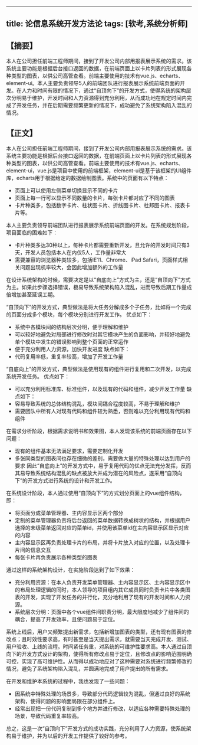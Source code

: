 -----
title: 论信息系统开发方法论
tags: [软考,系统分析师]
-----

【摘要】
-------

本人在公司担任前端工程师期间，接到了开发公司内部用报表展示系统的需求。该系统主要功能是根据后台接口返回的数据，在前端页面上以卡片列表的形式展现各种类型的图表，以供公司高管查看。前端主要使用的技术有vue.js、echarts、element-ui。本人主要负责领导5人的前端团队进行报表展示系统前端页面的开发。在人力和时间有限的情况下，通过“自顶向下”的开发方式，使得系统的架构层次分明易于维护，开发时间和人力资源得到充分利用，从而成功地在规定时间内完成了开发任务，并在后期需要频繁更新的情况下，成功避免了系统架构陷入混乱的情况。

【正文】
-------

本人在公司担任前端工程师期间，接到了开发公司内部用报表展示系统的需求。该系统主要功能是根据后台接口返回的数据，在前端页面上以卡片列表的形式展现各种类型的图表，以供公司高管查看。前端主要使用的技术有vue.js、echarts、element-ui，vue.js是项目中使用的前端框架，element-ui是基于该框架的UI组件库，echarts用于根据给定的数据绘制图表。系统中的页面有以下特点：
* 页面上可以使用左侧菜单切换显示不同的卡片
* 页面上每一行可以显示不同数量的卡片，每张卡片都对应了不同的图表
* 卡片种类多，包括数字卡片、柱状图卡片、折线图卡片、杜邦图卡片、报表卡片等。

本人主要负责领导前端团队进行报表展示系统前端页面的开发。在系统规划阶段，项目面临的困难如下：
* 卡片种类多达30种以上，每种卡片都需要重新开发，且允许的开发时间只有3天，开发人员包括本人在内仅5人，工作量非常大
* 需要兼容的浏览器种类较多，包括IE11、Chrome、iPad Safari，页面样式相关问题出现机率较大，会因此增加额外的工作量

在设计系统架构的时候，需要决定是以“自底向上”方式为主，还是“自顶向下”方式为主。如果此步骤选择错误，极易导致系统架构陷入混乱，进而导致后期工作量成倍增加甚至延误工期。

“自顶向下”的开发方式，典型做法是将大任务分解成多个子任务，比如将一个完成的页面分成多个模块，每个模块分别进行开发工作。
优点如下：
* 系统中各模块间的结构层次分明，便于理解和维护
* 可以较好地避免对局部进行修改时对其它模块产生的负面影响，并较好地避免单个模块中发生的错误影响到整个页面的正常运作
* 便于充分利用人力资源，加快开发进度
缺点如下：
* 代码复用率低，重复率较高，增加了开发工作量

“自底向上”的开发方式，典型做法是使用现有的组件进行复用和二次开发，以完成系统开发任务。
优点如下：
* 可以充分利用标准库、标准组件，以及现有的代码和组件，减少开发工作量
缺点如下：
* 容易导致系统的总体结构混乱，模块间耦合程度较高，不易于理解和维护
* 需要团队中所有人对现有代码和组件较为熟悉，否则难以充分利用现有代码和组件

在需求分析阶段，根据需求说明书和效果图，本人发现该系统的前端页面存在以下问题：
* 现有的组件基本无法满足要求，需要定制化开发
* 多张同类型的图表间也存在细微的差别，需要做大量的特殊处理以达到用户的要求
因此“自底向上”的开发方式中，易于复用代码的优点无法充分发挥，反而其易导致系统结构混乱的缺点被放大并成为潜在的风险点，遂采用“自顶向下”的开发方式进行系统的设计和开发工作。

在系统设计阶段，本人通过使用“自顶向下”的方式划分页面上的vue组件结构，即：
* 将页面分成菜单管理器、主内容显示区两个部分
* 定制的菜单管理器负责将后台返回的菜单数据转换成树状的结构，并根据用户选择的末级菜单返回对应的菜单id，并使用该菜单id在主内容显示区显示对应的内容
* 主内容显示区再负责处理卡片的布局，并将卡片放入对应的位置，以及处理卡片间的信息交互
* 每张卡片再负责展示各种类型的图表

通过这样的系统架构设计，在实施阶段达到了如下效果：
* 充分利用资源：在本人负责开发菜单管理器、主内容显示区、主内容显示区中的布局处理逻辑的同时，本人领导的项目组内其它成员同时负责卡片中各类图表的开发，实现了开发任务的并行化，充分地利用了现有的开发时间和人力资源。
* 系统层次分明：页面中各个vue组件间职责分明，最大限度地减少了组件间的耦合，提高了开发效率，且使问题易于定位。

系统上线后，用户又频繁提出新需求，包括新增加图表的类型，还有现有图表的修改点；且时效性要求高，有时甚至是当天提出需求，就需要当天完成开发、测试、用户验收、上线的流程。时间紧任务重，对系统的可维护性要求高。本人通过自顶向下的开发方式设计的架构，使得所有修改点易于定位，且修改点的影响范围明确可控，实现了高可维护性。从而得以成功地应对了这种需要对系统进行频繁修改的情况，避免了系统架构陷入混乱，并圆满地完成了用户提出的所有需求。

在开发和维护本系统的过程中，我也发现了一些问题：
* 因系统中特殊处理的场景多，导致部分代码逻辑较为混乱，但通过良好的系统架构，使得问题的影响面局限在部分组件上。
* 经常出现把一份代码复制到多个地方并进行修改，以适应各种需要特殊处理的场景，导致代码重复率较高。

总之，这是一次“自顶向下”开发方式的成功实践，充分利用了人力资源，使系统架构易于维护，并为以后的开发工作提供了较好的参考。
